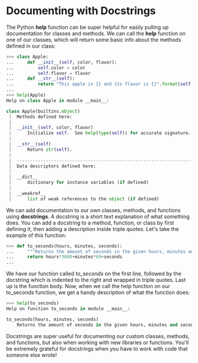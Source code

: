 # Documenting with Docstrings

The Python **help** function can be super helpful for easily pulling up documentation for classes and methods. We can call the **help** function on one of our classes, which will return some basic info about the methods defined in our class:

~~~python
>>> class Apple:
...     def __init__(self, color, flavor):
...         self.color = color
...         self.flavor = flavor
...     def __str__(self):
...         return "This apple is {} and its flavor is {}".format(self.color, self.flavor)
... 
>>> help(Apple)
Help on class Apple in module __main__:

class Apple(builtins.object)
 |  Methods defined here:
 |  
 |  __init__(self, color, flavor)
 |      Initialize self.  See help(type(self)) for accurate signature.
 |  
 |  __str__(self)
 |      Return str(self).
 |  
 |  ----------------------------------------------------------------------
 |  Data descriptors defined here:
 |  
 |  __dict__
 |      dictionary for instance variables (if defined)
 |  
 |  __weakref__
 |      list of weak references to the object (if defined)
 ~~~

We can add documentation to our own classes, methods, and functions using **docstrings**. A docstring is a short text explanation of what something does. You can add a docstring to a method, function, or class by first defining it, then adding a description inside triple quotes. Let's take the example of this function:

~~~python
>>> def to_seconds(hours, minutes, seconds):
...     """Returns the amount of seconds in the given hours, minutes and seconds."""
...     return hours*3600+minutes*60+seconds
... 
~~~

We have our function called *to_seconds* on the first line, followed by the docstring which is indented to the right and wrapped in triple quotes. Last up is the function body. Now, when we call the help function on our to_seconds function, we get a handy description of what the function does:

~~~python
>>> help(to_seconds)
Help on function to_seconds in module __main__:

to_seconds(hours, minutes, seconds)
    Returns the amount of seconds in the given hours, minutes and seconds.
~~~

Docstrings are super useful for documenting our custom classes, methods, and functions, but also when working with new libraries or functions. You'll be extremely grateful for docstrings when you have to work with code that someone else wrote!